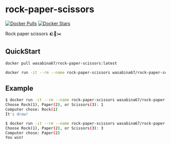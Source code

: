 # rock-paper-scissors

[![Docker Pulls](https://img.shields.io/docker/pulls/wasabina67/rock-paper-scissors)](https://hub.docker.com/r/wasabina67/rock-paper-scissors)
[![Docker Stars](https://img.shields.io/docker/stars/wasabina67/rock-paper-scissors)](https://hub.docker.com/r/wasabina67/rock-paper-scissors)

Rock paper scissors 🪨📃✂️

## QuickStart

```bash
docker pull wasabina67/rock-paper-scissors:latest
```

```bash
docker run -it --rm --name rock-paper-scissors wasabina67/rock-paper-scissors:latest
```

## Example

```bash
$ docker run -it --rm --name rock-paper-scissors wasabina67/rock-paper-scissors:latest
Choose Rock(1), Paper(2), or Scissors(3): 1
Computer chose: Rock(1)
It's draw!
```

```bash
$ docker run -it --rm --name rock-paper-scissors wasabina67/rock-paper-scissors:latest
Choose Rock(1), Paper(2), or Scissors(3): 3
Computer chose: Paper(2)
You win!
```
